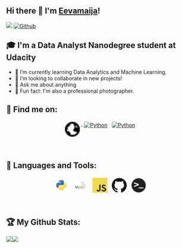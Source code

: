 ## Hi there 👋 I'm [Eevamaija][website]!
![](https://visitor-badge.laobi.icu/badge?page_id=currentco) [![Github](https://img.shields.io/github/followers/currentco?label=Followers&logo=Github)](https://github.com/currentco)


## 🎓 I'm a Data Analyst Nanodegree student at Udacity

- 🔭 I’m currently learning Data Analytics and Machine Learning.
- 👯 I’m looking to collaborate in new projects!
- 💬 Ask me about anything
- 📸 Fun fact: I'm also a professional photographer.

## :email: Find me on:

<!--
[<img align="left" alt="currentco" width="40px" src="https://raw.githubusercontent.com/iconic/open-iconic/master/svg/globe.svg" />][website]
[<img align="left" alt="currentco" | LinkedIn" width="40px" src="https://cdn.jsdelivr.net/npm/simple-icons@v3/icons/linkedin.svg" />][linkedin]
[<img align="left" alt="currentco" | Mail" width="40px" src="https://cdn.jsdelivr.net/npm/simple-icons@v3/icons/gmail.svg" />][mail]
-->

<p align="center">
 <a href="https://currentco.github.io/" target="_blank" rel="noopener noreferrer"> <img src="https://raw.githubusercontent.com/iconic/open-iconic/master/svg/globe.svg" alt="Python" height="40" style="vertical-align:top; margin:4px"> </a>
 <a href="https://www.linkedin.com/in/eevamaijavirtanen" target="_blank" rel="noopener noreferrer"> <img src="https://cdn.jsdelivr.net/npm/simple-icons@v3/icons/linkedin.svg" alt="Python" height="40" style="vertical-align:top; margin:4px"></a>
 <a href="mailto:info@eevamaijavirtanen.fi"> <img src="https://cdn.jsdelivr.net/npm/simple-icons@v3/icons/gmail.svg" alt="Python" height="40" style="vertical-align:top; margin:4px"></a>
</p>
<br />


## 🧰 Languages and Tools:
<p align="center">
<img src="https://raw.githubusercontent.com/github/explore/80688e429a7d4ef2fca1e82350fe8e3517d3494d/topics/python/python.png" alt="Python" height="40" style="vertical-align:top; margin:4px">
<img src="https://raw.githubusercontent.com/github/explore/80688e429a7d4ef2fca1e82350fe8e3517d3494d/topics/mysql/mysql.png" alt="MySQL" height="40" style="vertical-align:top; margin:4px">
<img src="https://raw.githubusercontent.com/github/explore/80688e429a7d4ef2fca1e82350fe8e3517d3494d/topics/javascript/javascript.png" alt="Javascript" height="40" style="vertical-align:top; margin:4px">
<img src="https://raw.githubusercontent.com/github/explore/78df643247d429f6cc873026c0622819ad797942/topics/github/github.png" alt="Github" height="40" style="vertical-align:top; margin:4px">
<img src="https://raw.githubusercontent.com/github/explore/80688e429a7d4ef2fca1e82350fe8e3517d3494d/topics/terminal/terminal.png" alt="Terminal" height="40" style="vertical-align:top; margin:4px">
</p>
<br />


## :trophy: My Github Stats:

<!--
![GitHub stats](https://readme-stats-cfgj2cxdy.vercel.app/api?username=currentco&count_private=true&show_icons=true&theme=tokyonight)
![Top Langs](https://readme-stats-cfgj2cxdy.vercel.app/api/top-langs/?username=currentco&hide=php&theme=tokyonight)
-->
<div>
<a href="https://readme-stats-cfgj2cxdy.vercel.app/api?username=currentco&count_private=true&show_icons=true&theme=tokyonight">
  <img  align="left" src="https://readme-stats-cfgj2cxdy.vercel.app/api?username=currentco&count_private=true&show_icons=true&theme=tokyonight" />
</a>
<a href="https://readme-stats-cfgj2cxdy.vercel.app/api/top-langs/?username=currentco&hide=php&theme=tokyonight">
  <img align="left" src="https://readme-stats-cfgj2cxdy.vercel.app/api/top-langs/?username=currentco&hide=php&theme=tokyonight" />
</a>
</div>



[website]: https://github.com/currentco
[linkedin]: https://linkedin.com/in/eevamaijavirtanen
[mail]: mailto:info@eevamaijavirtanen.fi


